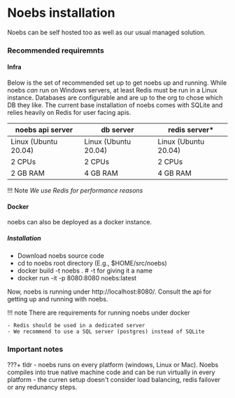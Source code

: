 # Noebs installation

Noebs can be self hosted too as well as our usual managed solution. 


### Recommended requiremnts



#### Infra

Below is the set of recommended set up to get noebs up and running. While noebs _can_ run on Windows servers, at least Redis must be run in a Linux instance. Databases are configurable and are up to the org to chose which DB they like. The current base installation of noebs comes with SQLite and relies heavily on Redis for user facing apis.

| noebs api server | db server | redis server* |
|--------------|----------------|-------------|
| Linux (Ubuntu 20.04) | Linux (Ubuntu 20.04) | Linux (Ubuntu 20.04) |
| 2 CPUs | 2 CPUs | 2 CPUs |
| 2 GB RAM | 4 GB RAM | 4 GB RAM |

!!! Note
    _We use Redis for performance reasons_

#### Docker 

noebs can also be deployed as a docker instance. 

##### Installation

- Download noebs source code
- cd to noebs root directory (E.g., $HOME/src/noebs)
- docker build -t noebs . # -t for giving it a name
- docker run -it -p 8080:8080 noebs:latest

Now, noebs is running under http://localhost:8080/. Consult the api for getting up and running with noebs.

!!! note
    There are requirements for running noebs under docker

    - Redis should be used in a dedicated server
    - We recommend to use a SQL server (postgres) instead of SQLite


### Important notes

???+ tldr
    - noebs runs on every platform (windows, Linux or Mac). Noebs compiles into true native machine code and can be run virtually in every platform
    - the curren setup doesn't consider load balancing, redis failover or any redunancy steps.
